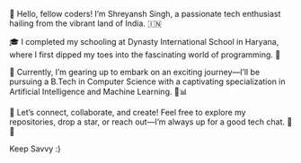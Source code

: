👋 Hello, fellow coders! I’m Shreyansh Singh, a passionate tech enthusiast hailing from the vibrant land of India. 🇮🇳

🎓 I completed my schooling at Dynasty International School in Haryana, where I first dipped my toes into the fascinating world of programming. 🌟

🚀 Currently, I’m gearing up to embark on an exciting journey—I’ll be pursuing a B.Tech in Computer Science with a captivating specialization in Artificial Intelligence and Machine Learning. 🤖📊

🌱 Let’s connect, collaborate, and create! Feel free to explore my repositories, drop a star, or reach out—I’m always up for a good tech chat. 🤝🌈

Keep Savvy :)
